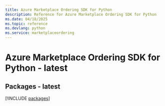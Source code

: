 ```yaml
---
title: Azure Marketplace Ordering SDK for Python
description: Reference for Azure Marketplace Ordering SDK for Python
ms.date: 04/18/2025
ms.topic: reference
ms.devlang: python
ms.service: marketplaceordering
---
```

# Azure Marketplace Ordering SDK for Python - latest
## Packages - latest
[!INCLUDE [packages](marketplace-ordering-index.md)]